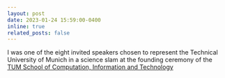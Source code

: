 ```yaml
---
layout: post
date: 2023-01-24 15:59:00-0400
inline: true
related_posts: false
---
```


I was one of the eight invited speakers chosen to represent the Technical University of Munich in a science slam at the founding ceremony of the [TUM School of Computation, Information and Technology](https://www.cit.tum.de/en/cit/school/news-events/founding-ceremony/#c1442)
